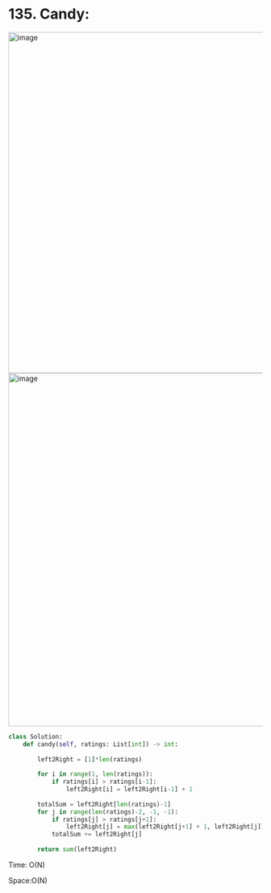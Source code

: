 # 135. Candy:
 
<img width="675" alt="image" src="https://user-images.githubusercontent.com/35987583/174684393-1171ba7d-95fb-4cd7-99fb-62b82dc5b7ba.png">
<img width="699" alt="image" src="https://user-images.githubusercontent.com/35987583/174684405-71796668-a802-4b8b-90f8-740a667a37a8.png">


```python
class Solution:
    def candy(self, ratings: List[int]) -> int:
        
        left2Right = [1]*len(ratings)
        
        for i in range(1, len(ratings)):
            if ratings[i] > ratings[i-1]:
                left2Right[i] = left2Right[i-1] + 1
        
        totalSum = left2Right[len(ratings)-1]
        for j in range(len(ratings)-2, -1, -1):
            if ratings[j] > ratings[j+1]:
                left2Right[j] = max(left2Right[j+1] + 1, left2Right[j])
            totalSum += left2Right[j]
        
        return sum(left2Right)
```

Time: O(N)

Space:O(N)

